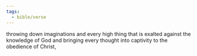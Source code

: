 ```yaml
---
tags:
  - bible/verse
---
```

throwing down imaginations and every high thing that is exalted against the knowledge of God and bringing every thought into captivity to the obedience of Christ,